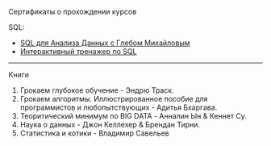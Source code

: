 Сертификаты о прохождении курсов

SQL:
- <a href="https://github.com/ArtemPlgn/certificates/blob/main/stepik-certificate-116332-8a65989.pdf">SQL для Анализа Данных с Глебом Михайловым</a>
- <a href="https://github.com/ArtemPlgn/certificates/blob/main/stepik-certificate-63054-66ec755.pdf">Интерактивный тренажер по SQL</a>


__________________________________________________________________________________________________________________________

Книги

1. Грокаем глубокое обучение - Эндрю Траск.
2. Грокаем алгоритмы. Иллюстрированное пособие для программистов и любопытствующих - Адитья Бхаргава.
3. Теоритический минимум по BIG DATA - Анналин Ын & Кеннет Су.
4. Наука о данных - Джон Келлехер & Брендан Тирни.
5. Статистика и котики - Владимир Савельев 
